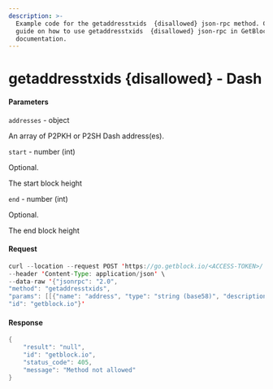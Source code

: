 ```yaml
---
description: >-
  Example code for the getaddresstxids  {disallowed} json-rpc method. Сomplete
  guide on how to use getaddresstxids  {disallowed} json-rpc in GetBlock.io Web3
  documentation.
---
```


# getaddresstxids {disallowed} - Dash

#### Parameters

`addresses` - object

An array of P2PKH or P2SH Dash address(es).

`start` - number (int)

Optional.

The start block height

`end` - number (int)

Optional.

The end block height

#### Request

```java
curl --location --request POST 'https://go.getblock.io/<ACCESS-TOKEN>/' \
--header 'Content-Type: application/json' \
--data-raw '{"jsonrpc": "2.0",
"method": "getaddresstxids",
"params": [[{"name": "address", "type": "string (base58)", "description": ["The base58check encoded address."], "value": null}], null, null],
"id": "getblock.io"}'
```

#### Response

```java
{
    "result": "null",
    "id": "getblock.io",
    "status_code": 405,
    "message": "Method not allowed"
}
```
